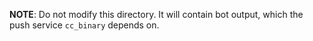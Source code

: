 **NOTE**: Do not modify this directory. It will contain bot output, which the push service `cc_binary` depends on.